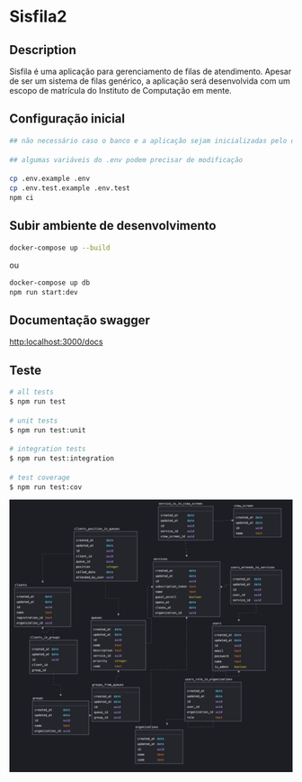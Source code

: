 # Sisfila2

## Description

Sisfila é uma aplicação para gerenciamento de filas de atendimento. Apesar de ser um sistema de filas genérico, a aplicação será desenvolvida com um escopo de matrícula do Instituto de Computação em mente.

## Configuração inicial

```bash
## não necessário caso o banco e a aplicação sejam inicializadas pelo docker-compose

## algumas variáveis do .env podem precisar de modificação

cp .env.example .env
cp .env.test.example .env.test
npm ci
```

## Subir ambiente de desenvolvimento

```bash
docker-compose up --build
```

ou

```bash
docker-compose up db
npm run start:dev
```

## Documentação swagger

<http:localhost:3000/docs>

## Teste

```bash
# all tests
$ npm run test

# unit tests
$ npm run test:unit

# integration tests
$ npm run test:integration

# test coverage
$ npm run test:cov
```

![alt text](sisfila_v11.JPG)
